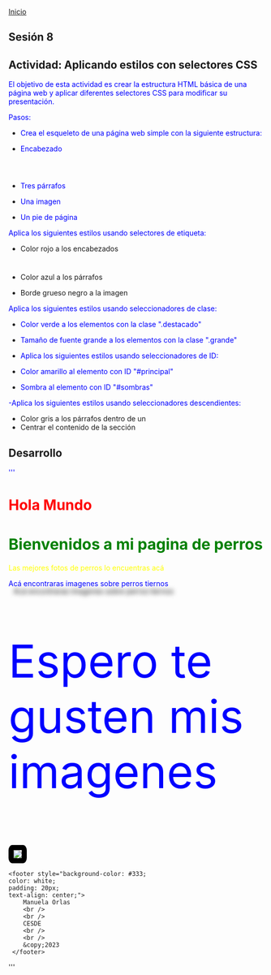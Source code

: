 <!-- No borrar o modificar -->
[Inicio](./index.md)

## Sesión 8 

## Actividad: Aplicando estilos con selectores CSS
El objetivo de esta actividad es crear la estructura HTML básica de una página web y aplicar diferentes selectores CSS para modificar su presentación.

Pasos:

- Crea el esqueleto de una página web simple con la siguiente estructura:

- Encabezado <header>
- Tres párrafos <p>
- Una imagen <img>
- Un pie de página <footer>

Aplica los siguientes estilos usando selectores de etiqueta:

- Color rojo a los encabezados <h1>
- Color azul a los párrafos <p>
- Borde grueso negro a la imagen <img>

Aplica los siguientes estilos usando seleccionadores de clase:

- Color verde a los elementos con la clase ".destacado"
- Tamaño de fuente grande a los elementos con la clase ".grande"
- Aplica los siguientes estilos usando seleccionadores de ID:

- Color amarillo al elemento con ID "#principal"
- Sombra al elemento con ID "#sombras"

-Aplica los siguientes estilos usando seleccionadores descendientes:

- Color gris a los párrafos dentro de un <div>
- Centrar el contenido de la sección <section>

## Desarrollo 
'''
<!DOCTYPE html>
<html lang="en">
<head>
    <meta charset="UTF-8">
    <meta name="viewport" content="width=device-width, initial-scale=1.0">
    <title>Mi pagina web</title>
    <style>
        h1{
            color: red;
        }
        p{
            color: blue;
        }
        .destacado {
      font-size: 30px;
      color: green;
    }
    .grande{
        font-size: 90px;
    }
    #principal{
        color: yellow;
    }
    #sombras{
        text-shadow: 10px 15px 10px black;
    }
    </style>
</head>
<body>
    <h1>Hola Mundo</h1>
    <h1 class="destacado">Bienvenidos a mi pagina de perros</h1>
    <p id="principal">Las mejores fotos de perros lo encuentras acá</p>
    <p id="sombras">Acá encontraras imagenes sobre perros tiernos</p>
    <p class="grande">Espero te gusten mis imagenes</p>
    <img src="Img/original.jpg" style="border: 10px solid black; border-radius: 20% / 30%;">

    <footer style="background-color: #333;
    color: white;
    padding: 20px;
    text-align: center;">
        Manuela Orlas
        <br />
        <br />
        CESDE
        <br />
        <br />
        &copy;2023
     </footer>
</body>
</html>
'''
<!-- Su documentación aquí -->






